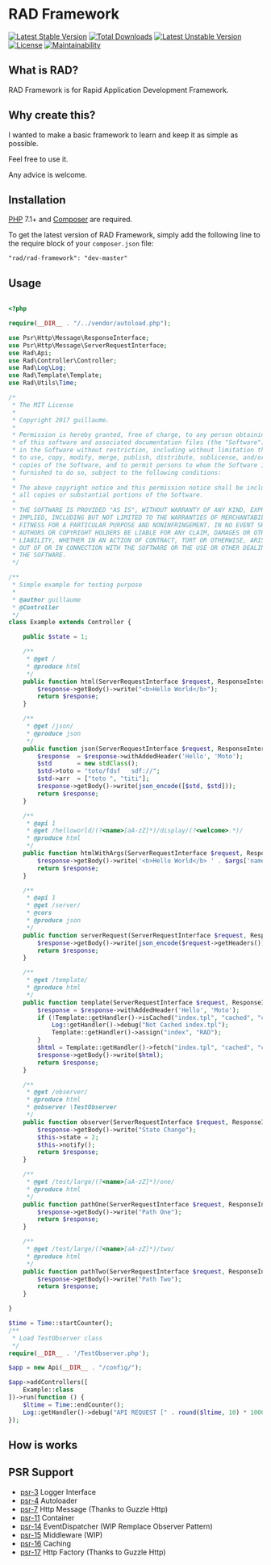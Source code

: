 RAD Framework
==========================

[![Latest Stable Version](https://poser.pugx.org/rad/rad-framework/v/stable)](https://packagist.org/packages/rad/rad-framework)
[![Total Downloads](https://poser.pugx.org/rad/rad-framework/downloads)](https://packagist.org/packages/rad/rad-framework)
[![Latest Unstable Version](https://poser.pugx.org/rad/rad-framework/v/unstable)](https://packagist.org/packages/rad/rad-framework)
[![License](https://poser.pugx.org/rad/rad-framework/license)](https://packagist.org/packages/rad/rad-framework)
[![Maintainability](https://api.codeclimate.com/v1/badges/8e095176dd6216eea653/maintainability)](https://codeclimate.com/github/guillaumemonet/Rad/maintainability)

## What is RAD?
RAD Framework is for Rapid Application Development Framework.

## Why create this?
I wanted to make a basic framework to learn and keep it as simple as possible.

Feel free to use it.

Any advice is welcome.

## Installation

[PHP](https://php.net) 7.1+ and [Composer](https://getcomposer.org) are required.

To get the latest version of RAD Framework, simply add the following line to the require block of your `composer.json` file:

```
"rad/rad-framework": "dev-master"
```

## Usage

```php

<?php

require(__DIR__ . "/../vendor/autoload.php");

use Psr\Http\Message\ResponseInterface;
use Psr\Http\Message\ServerRequestInterface;
use Rad\Api;
use Rad\Controller\Controller;
use Rad\Log\Log;
use Rad\Template\Template;
use Rad\Utils\Time;

/*
 * The MIT License
 *
 * Copyright 2017 guillaume.
 *
 * Permission is hereby granted, free of charge, to any person obtaining a copy
 * of this software and associated documentation files (the "Software"), to deal
 * in the Software without restriction, including without limitation the rights
 * to use, copy, modify, merge, publish, distribute, sublicense, and/or sell
 * copies of the Software, and to permit persons to whom the Software is
 * furnished to do so, subject to the following conditions:
 *
 * The above copyright notice and this permission notice shall be included in
 * all copies or substantial portions of the Software.
 *
 * THE SOFTWARE IS PROVIDED "AS IS", WITHOUT WARRANTY OF ANY KIND, EXPRESS OR
 * IMPLIED, INCLUDING BUT NOT LIMITED TO THE WARRANTIES OF MERCHANTABILITY,
 * FITNESS FOR A PARTICULAR PURPOSE AND NONINFRINGEMENT. IN NO EVENT SHALL THE
 * AUTHORS OR COPYRIGHT HOLDERS BE LIABLE FOR ANY CLAIM, DAMAGES OR OTHER
 * LIABILITY, WHETHER IN AN ACTION OF CONTRACT, TORT OR OTHERWISE, ARISING FROM,
 * OUT OF OR IN CONNECTION WITH THE SOFTWARE OR THE USE OR OTHER DEALINGS IN
 * THE SOFTWARE.
 */

/**
 * Simple example for testing purpose
 *
 * @author guillaume
 * @Controller
 */
class Example extends Controller {

    public $state = 1;

    /**
     * @get /
     * @produce html
     */
    public function html(ServerRequestInterface $request, ResponseInterface $response, array $args): ResponseInterface {
        $response->getBody()->write("<b>Hello World</b>");
        return $response;
    }

    /**
     * @get /json/
     * @produce json
     */
    public function json(ServerRequestInterface $request, ResponseInterface $response, array $args): ResponseInterface {
        $response  = $response->withAddedHeader('Hello', 'Moto');
        $std       = new stdClass();
        $std->toto = "toto/fdsf   sdf://";
        $std->arr  = ["toto ", "titi"];
        $response->getBody()->write(json_encode([$std, $std]));
        return $response;
    }

    /**
     * @api 1
     * @get /helloworld/(?<name>[aA-zZ]*)/display/(?<welcome>.*)/
     * @produce html
     */
    public function htmlWithArgs(ServerRequestInterface $request, ResponseInterface $response, array $args): ResponseInterface {
        $response->getBody()->write('<b>Hello World</b> ' . $args['name'] . " to " . $args['welcome']);
        return $response;
    }

    /**
     * @api 1
     * @get /server/
     * @cors
     * @produce json
     */
    public function serverRequest(ServerRequestInterface $request, ResponseInterface $response, array $args): ResponseInterface {
        $response->getBody()->write(json_encode($request->getHeaders()));
        return $response;
    }

    /**
     * @get /template/
     * @produce html
     */
    public function template(ServerRequestInterface $request, ResponseInterface $response, array $args): ResponseInterface {
        $response = $response->withAddedHeader('Hello', 'Moto');
        if (!Template::getHandler()->isCached("index.tpl", "cached", "compiled")) {
            Log::getHandler()->debug("Not Cached index.tpl");
            Template::getHandler()->assign("index", "RAD");
        }
        $html = Template::getHandler()->fetch("index.tpl", "cached", "compiled");
        $response->getBody()->write($html);
        return $response;
    }

    /**
     * @get /observer/
     * @produce html
     * @observer \TestObserver
     */
    public function observer(ServerRequestInterface $request, ResponseInterface $response, array $args): ResponseInterface {
        $response->getBody()->write("State Change");
        $this->state = 2;
        $this->notify();
        return $response;
    }

    /**
     * @get /test/large/(?<name>[aA-zZ]*)/one/
     * @produce html
     */
    public function pathOne(ServerRequestInterface $request, ResponseInterface $response, array $args): ResponseInterface {
        $response->getBody()->write("Path One");
        return $response;
    }

    /**
     * @get /test/large/(?<name>[aA-zZ]*)/two/
     * @produce html
     */
    public function pathTwo(ServerRequestInterface $request, ResponseInterface $response, array $args): ResponseInterface {
        $response->getBody()->write("Path Two");
        return $response;
    }

}

$time = Time::startCounter();
/**
 * Load TestObserver class
 */
require(__DIR__ . '/TestObserver.php');

$app = new Api(__DIR__ . "/config/");

$app->addControllers([
    Example::class
])->run(function () {
    $ltime = Time::endCounter();
    Log::getHandler()->debug("API REQUEST [" . round($ltime, 10) * 1000 . "] ms");
});
```

## How is works


## PSR Support

* [psr-3](http://www.php-fig.org/psr/psr-3/) Logger Interface
* [psr-4](http://www.php-fig.org/psr/psr-4/) Autoloader
* [psr-7](http://www.php-fig.org/psr/psr-7/) Http Message (Thanks to Guzzle Http)
* [psr-11](http://www.php-fig.org/psr/psr-11/) Container
* [psr-14](http://www.php-fig.org/psr/psr-14/) EventDispatcher (WIP Remplace Observer Pattern)
* [psr-15](http://www.php-fig.org/psr/psr-15/) Middleware (WIP)
* [psr-16](http://www.php-fig.org/psr/psr-16/) Caching
* [psr-17](http://www.php-fig.org/psr/psr-17/) Http Factory (Thanks to Guzzle Http)



